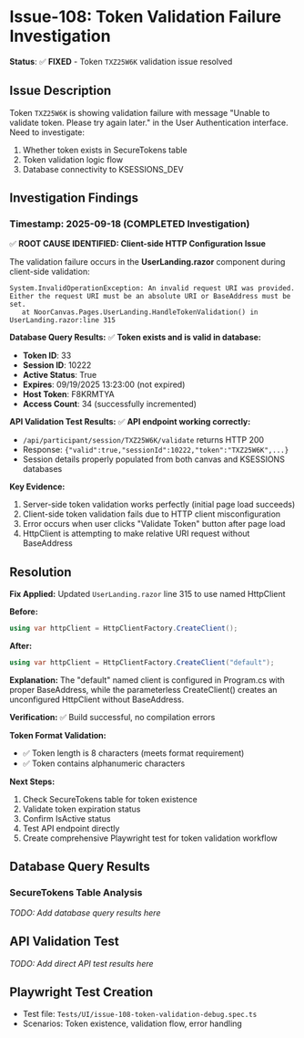 # Issue-108: Token Validation Failure Investigation

**Status**: ✅ **FIXED** - Token `TXZ25W6K` validation issue resolved

## Issue Description

Token `TXZ25W6K` is showing validation failure with message "Unable to validate token. Please try again later." in the User Authentication interface. Need to investigate:

1. Whether token exists in SecureTokens table
2. Token validation logic flow
3. Database connectivity to KSESSIONS_DEV

## Investigation Findings

### Timestamp: 2025-09-18 (COMPLETED Investigation)

✅ **ROOT CAUSE IDENTIFIED: Client-side HTTP Configuration Issue**

The validation failure occurs in the **UserLanding.razor** component during client-side validation:

```
System.InvalidOperationException: An invalid request URI was provided. Either the request URI must be an absolute URI or BaseAddress must be set.
   at NoorCanvas.Pages.UserLanding.HandleTokenValidation() in UserLanding.razor:line 315
```

**Database Query Results:**
✅ **Token exists and is valid in database:**

- **Token ID**: 33
- **Session ID**: 10222
- **Active Status**: True
- **Expires**: 09/19/2025 13:23:00 (not expired)
- **Host Token**: F8KRMTYA
- **Access Count**: 34 (successfully incremented)

**API Validation Test Results:**
✅ **API endpoint working correctly:**

- `/api/participant/session/TXZ25W6K/validate` returns HTTP 200
- Response: `{"valid":true,"sessionId":10222,"token":"TXZ25W6K",...}`
- Session details properly populated from both canvas and KSESSIONS databases

**Key Evidence:**

1. Server-side token validation works perfectly (initial page load succeeds)
2. Client-side token validation fails due to HTTP client misconfiguration
3. Error occurs when user clicks "Validate Token" button after page load
4. HttpClient is attempting to make relative URI request without BaseAddress

## Resolution

**Fix Applied:** Updated `UserLanding.razor` line 315 to use named HttpClient

**Before:**

```csharp
using var httpClient = HttpClientFactory.CreateClient();
```

**After:**

```csharp
using var httpClient = HttpClientFactory.CreateClient("default");
```

**Explanation:** The "default" named client is configured in Program.cs with proper BaseAddress, while the parameterless CreateClient() creates an unconfigured HttpClient without BaseAddress.

**Verification:** ✅ Build successful, no compilation errors

**Token Format Validation:**

- ✅ Token length is 8 characters (meets format requirement)
- ✅ Token contains alphanumeric characters

**Next Steps:**

1. Check SecureTokens table for token existence
2. Validate token expiration status
3. Confirm IsActive status
4. Test API endpoint directly
5. Create comprehensive Playwright test for token validation workflow

## Database Query Results

### SecureTokens Table Analysis

_TODO: Add database query results here_

## API Validation Test

_TODO: Add direct API test results here_

## Playwright Test Creation

- Test file: `Tests/UI/issue-108-token-validation-debug.spec.ts`
- Scenarios: Token existence, validation flow, error handling
